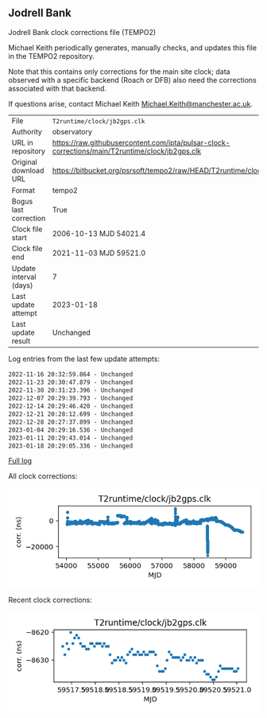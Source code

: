 
## Jodrell Bank

Jodrell Bank clock corrections file (TEMPO2)

Michael Keith periodically generates, manually checks, and updates
this file in the TEMPO2 repository.

Note that this contains only corrections for the main site clock;
data observed with a specific backend (Roach or DFB) also
need the corrections associated with that backend.

If questions arise, contact Michael Keith
<Michael.Keith@manchester.ac.uk>.

|     |     |
|:--- |:--- |
| File | `T2runtime/clock/jb2gps.clk` |
| Authority | observatory |
| URL in repository | <https://raw.githubusercontent.com/ipta/pulsar-clock-corrections/main/T2runtime/clock/jb2gps.clk> |
| Original download URL | <https://bitbucket.org/psrsoft/tempo2/raw/HEAD/T2runtime/clock/jb2gps.clk> |
| Format | tempo2 |
| Bogus last correction | True |
| Clock file start | 2006-10-13 MJD 54021.4 |
| Clock file end | 2021-11-03 MJD 59521.0 |
| Update interval (days) | 7 |
| Last update attempt | 2023-01-18 |
| Last update result | Unchanged |

Log entries from the last few update attempts:
```
2022-11-16 20:32:59.864 - Unchanged
2022-11-23 20:30:47.879 - Unchanged
2022-11-30 20:31:23.396 - Unchanged
2022-12-07 20:29:39.793 - Unchanged
2022-12-14 20:29:46.420 - Unchanged
2022-12-21 20:28:12.699 - Unchanged
2022-12-28 20:27:37.899 - Unchanged
2023-01-04 20:29:16.536 - Unchanged
2023-01-11 20:29:43.014 - Unchanged
2023-01-18 20:29:05.336 - Unchanged
```
[Full log](https://raw.githubusercontent.com/ipta/pulsar-clock-corrections/main/log/T2runtime/clock/jb2gps.clk.log)


All clock corrections:

![plot of all clock corrections](jb2gps.clk.png "All corrections")

Recent clock corrections:

![plot of recent clock corrections](jb2gps.clk.short.png "Recent corrections")


